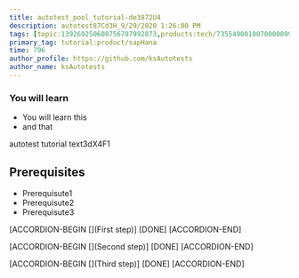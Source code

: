 ```yaml
---
title: autotest_pool_tutorial-de3872U4
description: autotest87Cd3H_9/29/2020 1:26:00 PM
tags: [topic:139269250608756787992873,products:tech/73554900100700000996,tutorial:experience/advanced]
primary_tag: tutorial:product/sapHana
time: 796
author_profile: https://github.com/ksAutotests
author_name: ksAutotests
---
```

### You will learn
- You will learn this
- and that

autotest tutorial text3dX4F1

## Prerequisites
- Prerequisute1
- Prerequisute2
- Prerequisute3

[ACCORDION-BEGIN [](First step)]
[DONE]
[ACCORDION-END]

[ACCORDION-BEGIN [](Second step)]
[DONE]
[ACCORDION-END]

[ACCORDION-BEGIN [](Third step)]
[DONE]
[ACCORDION-END]

